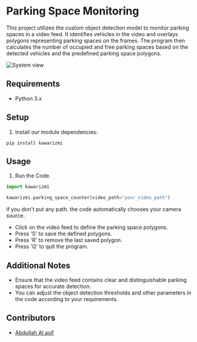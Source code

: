 # Parking Space Monitoring

This project utilizes the custom object detection model to monitor parking spaces in a video feed. It identifies vehicles in the video and overlays polygons representing parking spaces on the frames. The program then calculates the number of occupied and free parking spaces based on the detected vehicles and the predefined parking space polygons.

![System view](https://github.com/shukur-alom/parking-counter/blob/master/Media/system%20view.png)

## Requirements

- Python 3.x

## Setup

1. Install our module dependencies:

```pip
pip install kawarizmi
``` 

## Usage

1. Run the Code.

```python
import kawarizmi

kawarizmi.parking_space_counter(video_path="your_video_path")

```

if you don't put any path. the code automatically chooses your camera source.

- Click on the video feed to define the parking space polygons.
- Press 'S' to save the defined polygons.
- Press 'R' to remove the last saved polygon.
- Press 'Q' to quit the program.


## Additional Notes

- Ensure that the video feed contains clear and distinguishable parking spaces for accurate detection.
- You can adjust the object detection thresholds and other parameters in the code according to your requirements.


## Contributors

- [Abdullah Al asif](https://github.com/aaaasif)